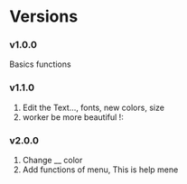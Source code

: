 # Versions

### v1.0.0
Basics functions

### v1.1.0
1. Edit the Text..., fonts, new colors, size
2. worker be more beautiful !:

### v2.0.0
1. Change __ color
2. Add functions of menu, This is help mene
